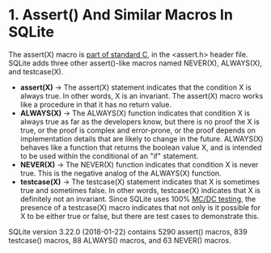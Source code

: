 # 1\. Assert() And Similar Macros In SQLite



The assert(X) macro is 
[part of standard C](https://en.wikipedia.org/wiki/Assert.h), in the
\<assert.h\> header file.
SQLite adds three other assert()\-like macros named NEVER(X), ALWAYS(X),
and testcase(X).



* **assert(X)** →
The assert(X) statement indicates that the condition X is always true.
In other words, X is an invariant. The assert(X) macro works like a
procedure in that it has no return value.
* **ALWAYS(X)** →
The ALWAYS(X) function indicates that condition X is always true as far
as the developers know, but there is no proof the X is true, or the
proof is complex and error\-prone, or the proof depends on implementation
details that are likely to change in the future. ALWAYS(X) behaves like
a function that returns the boolean value X, and is intended to be used
within the conditional of an "if" statement.
* **NEVER(X)** →
The NEVER(X) function indicates that condition X is never true. This
is the negative analog of the ALWAYS(X) function.
* **testcase(X)** →
The testcase(X) statement indicates that X is sometimes true and sometimes
false. In other words, testcase(X) indicates that X is definitely not an
invariant. Since SQLite uses 100% [MC/DC testing](testing.html#mcdc), the presence of a
testcase(X) macro indicates that not only is it possible for X to be either
true or false, but there are test cases to demonstrate this.



SQLite version 3\.22\.0 (2018\-01\-22\) contains 5290 assert() macros,
839 testcase() macros, 88 ALWAYS() macros, and 63 NEVER() macros.



